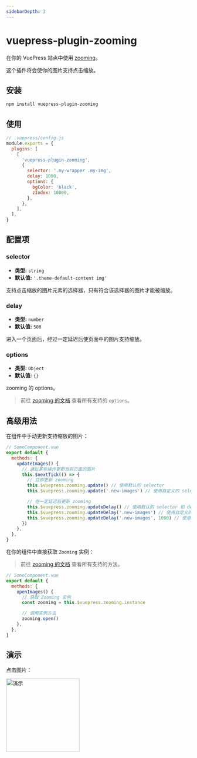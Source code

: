 ```yaml
---
sidebarDepth: 3
---
```


# vuepress-plugin-zooming <GitHubLink repo="vuepress/vuepress-community"/>

在你的 VuePress 站点中使用 [zooming](https://github.com/kingdido999/zooming)。

这个插件将会使你的图片支持点击缩放。

## 安装

```sh
npm install vuepress-plugin-zooming
```

## 使用

```js
// .vuepress/config.js
module.exports = {
  plugins: [
    [
      'vuepress-plugin-zooming',
      {
        selector: '.my-wrapper .my-img',
        delay: 1000,
        options: {
          bgColor: 'black',
          zIndex: 10000,
        },
      },
    ],
  ],
}
```

## 配置项

### selector

- **类型:** `string`
- **默认值:** `'.theme-default-content img'`

支持点击缩放的图片元素的选择器，只有符合该选择器的图片才能被缩放。

### delay

- **类型:** `number`
- **默认值:** `500`

进入一个页面后，经过一定延迟后使页面中的图片支持缩放。

### options

- **类型:** `Object`
- **默认值:** `{}`

zooming 的 options。

> 前往 [zooming 的文档](https://desmonding.me/zooming/docs/#/configuration?id=options) 查看所有支持的 `options`。

## 高级用法

在组件中手动更新支持缩放的图片：

```js
// SomeComponent.vue
export default {
  methods: {
    updateImages() {
      // 通过某些操作更新当前页面的图片
      this.$nextTick(() => {
        // 立即更新 zooming
        this.$vuepress.zooming.update() // 使用默认的 selector
        this.$vuepress.zooming.update('.new-images') // 使用自定义的 selector

        // 在一定延迟后更新 zooming
        this.$vuepress.zooming.updateDelay() // 使用默认的 selector 和 delay
        this.$vuepress.zooming.updateDelay('.new-images') // 使用自定义的 selector 和默认的 delay
        this.$vuepress.zooming.updateDelay('.new-images', 1000) // 使用自定义的 selector 和 delay
      })
    },
  },
}
```

在你的组件中直接获取 `Zooming` 实例：

> 前往 [zooming 的文档](https://desmonding.me/zooming/docs/#/api-reference) 查看所有支持的方法。

```js
// SomeComponent.vue
export default {
  methods: {
    openImages() {
      // 获取 Zooming 实例
      const zooming = this.$vuepress.zooming.instance

      // 调用实例方法
      zooming.open()
    },
  },
}
```

## 演示

点击图片：

<img class="no-medium-zoom zooming" src="/logo/600x600.png" alt="演示" width="200"/>
